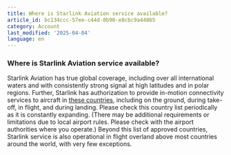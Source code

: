 ```yaml
---
title: Where is Starlink Aviation service available?
article_id: bc134ccc-57ee-c44d-8b90-e8cbc9a44865
category: Account
last_modified: '2025-04-04'
language: en
---
```


### Where is Starlink Aviation service available?
Starlink Aviation has true global coverage, including over all international waters and with consistently strong signal at high latitudes and in polar regions.
Further, Starlink has authorization to provide in-motion connectivity services to aircraft in [these countries](https://www.starlink.com/support/article/<https:/support.starlink.com/?topic=5e433e52-5583-6c37-81a4-426a6478d49c>), including on the ground, during take-off, in flight, and during landing. Please check this country list periodically as it is constantly expanding. (There may be additional requirements or limitations due to local airport rules. Please check with the airport authorities where you operate.)
Beyond this list of approved countries, Starlink service is also operational in flight overland above most countries around the world, with very few exceptions.